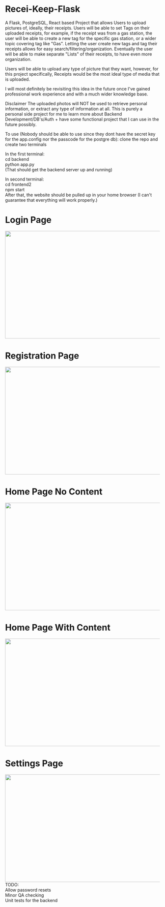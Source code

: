 # Recei-Keep-Flask

A Flask, PostgreSQL, React based Project that allows Users to upload pictures of, ideally, their receipts. Users will be able to set Tags on their uploaded receipts, for example, if the receipt was from a gas station, the user will be able to create a new tag for the specific gas station, or a wider topic covering tag like "Gas". Letting the user create new tags and tag their receipts allows for easy search/filtering/organization. Eventually the user will be able to make separate "Lists" of their receipts, to have even more organization.

Users will be able to upload any type of picture that they want, however, for this project specifically, Receipts would be the most ideal type of media that is uploaded.

I will most definitely be revisiting this idea in the future once I've gained professional work experience and with a much wider knowledge base.

Disclaimer The uploaded photos will NOT be used to retrieve personal information, or extract any type of information at all. This is purely a personal side project for me to learn more about Backend Development/DB's/Auth + have some functional project that I can use in the future possibly.

To use (Nobody should be able to use since they dont have the secret key for the app.config nor the passcode for the postgre db):
clone the repo and create two terminals

In the first terminal: <br>
cd backend <br>
python app.py <br>
(That should get the backend server up and running)

In second terminal: <br>
cd frontend2 <br>
npm start <br> 
After that, the website should be pulled up in your home browser (I can't guarantee that everything will work properly.) <br>

<h1> Login Page </h1>
<img src="https://user-images.githubusercontent.com/91567133/173208454-ede1e889-d137-4175-9921-4ce6989342c2.png" width="550" height="350">




<h1> Registration Page </h1>
<img src="https://user-images.githubusercontent.com/91567133/173208409-96580396-8ade-44db-81e2-bb800cb309ff.png" width="550" height="350">

<h1> Home Page No Content</h1>
<img src="https://i.gyazo.com/b324a957ea322c05efe7cf04275ad119.png" width="550" height="350">

<h1> Home Page With Content</h1>
<img src="https://i.gyazo.com/6d3c377e72dc647ae65e352b3dd7e476.png" width="525" height="350">

<h1> Settings Page </h1>
<img src="https://i.gyazo.com/28415e468278b28766a87fa9f2e2f67e.png" width="550" height="350">
<br>
TODO: <br
Create Search function <br>
Allow password resets <br>
Minor QA checking <br>
Unit tests for the backend <br>
